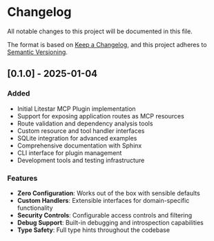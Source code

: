 # Changelog

All notable changes to this project will be documented in this file.

The format is based on [Keep a Changelog](https://keepachangelog.com/en/1.0.0/),
and this project adheres to [Semantic Versioning](https://semver.org/spec/v2.0.0.html).

## [0.1.0] - 2025-01-04

### Added

- Initial Litestar MCP Plugin implementation
- Support for exposing application routes as MCP resources
- Route validation and dependency analysis tools
- Custom resource and tool handler interfaces
- SQLite integration for advanced examples
- Comprehensive documentation with Sphinx
- CLI interface for plugin management
- Development tools and testing infrastructure

### Features

- **Zero Configuration**: Works out of the box with sensible defaults
- **Custom Handlers**: Extensible interfaces for domain-specific functionality
- **Security Controls**: Configurable access controls and filtering
- **Debug Support**: Built-in debugging and introspection capabilities
- **Type Safety**: Full type hints throughout the codebase
